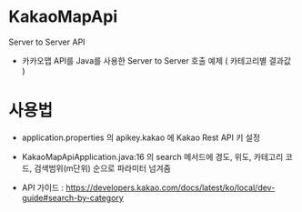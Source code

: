 # KakaoMapApi
Server to Server API

- 카카오맵 API를 Java를 사용한 Server to Server 호출 예제 ( 카테고리별 결과값 )

# 사용법

- application.properties 의 apikey.kakao 에 Kakao Rest API 키 설정
- KakaoMapApiApplication.java:16 의 search 메서드에 경도, 위도, 카테고리 코드, 검색범위(m단위) 순으로 파라미터 넘겨줌

- API 가이드 : https://developers.kakao.com/docs/latest/ko/local/dev-guide#search-by-category
